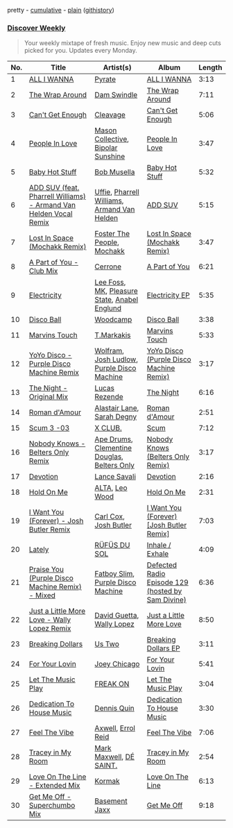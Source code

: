 pretty - [cumulative](/playlists/cumulative/Discover%20Weekly.md) - [plain](/playlists/plain/37i9dQZEVXcERLiUqU2pJX) ([githistory](https://github.githistory.xyz/vitokorn/spotify-playlist-archive/blob/master/playlists/plain/37i9dQZEVXcERLiUqU2pJX))
### [Discover Weekly](https://open.spotify.com/playlist/37i9dQZEVXcERLiUqU2pJX)

> Your weekly mixtape of fresh music. Enjoy new music and deep cuts picked for you. Updates every Monday.

| No. | Title | Artist(s) | Album | Length |
|---|---|---|---|---|
| 1 | [ALL I WANNA](https://open.spotify.com/track/019s6BIAgoIXL52ZEd7c1Q) | [Pyrate](https://open.spotify.com/artist/7BIp16JztBSnvYceUedF0o) | [ALL I WANNA](https://open.spotify.com/album/0wdZkTnp7sD2rKS9udNUfZ) | 3:13 |
| 2 | [The Wrap Around](https://open.spotify.com/track/6rltsJM5CMrpuG1lZkoGBJ) | [Dam Swindle](https://open.spotify.com/artist/6hJtgCB3L5cnJSND7sp6GU) | [The Wrap Around](https://open.spotify.com/album/4wGI1JYCQQYBmKz1AUCYRm) | 7:11 |
| 3 | [Can't Get Enough](https://open.spotify.com/track/0msRz4UMaEOkzh7T5gCIUb) | [Cleavage](https://open.spotify.com/artist/5HzqFA4TAMCMIyyx4pdRNr) | [Can't Get Enough](https://open.spotify.com/album/1pCHDbFz3S8kzw2FepIQVG) | 5:06 |
| 4 | [People In Love](https://open.spotify.com/track/33km4GD1xLrqsVX4kz7cFg) | [Mason Collective](https://open.spotify.com/artist/5v1K4IgzvVs7rFzessYPhS), [Bipolar Sunshine](https://open.spotify.com/artist/0CjWKoS55T7DOt0HJuwF1H) | [People In Love](https://open.spotify.com/album/5xsfQEa38TTB7DegyMSuMp) | 3:47 |
| 5 | [Baby Hot Stuff](https://open.spotify.com/track/6cwa65owDqOMBHPhPGtfJC) | [Bob Musella](https://open.spotify.com/artist/3KKY4UNMvgliqG3vz9srzB) | [Baby Hot Stuff](https://open.spotify.com/album/0k5972u3xQFnZ78OScy8nY) | 5:32 |
| 6 | [ADD SUV (feat. Pharrell Williams) - Armand Van Helden Vocal Remix](https://open.spotify.com/track/1876YUMOP0O9YltzKJ5gNF) | [Uffie](https://open.spotify.com/artist/2s6lxOYvvCvzpHtd3VyuMj), [Pharrell Williams](https://open.spotify.com/artist/2RdwBSPQiwcmiDo9kixcl8), [Armand Van Helden](https://open.spotify.com/artist/3cQA9WH8liZfeja1DxcDYE) | [ADD SUV](https://open.spotify.com/album/7iAhrXrGRbPcXWL6E8xiIW) | 5:15 |
| 7 | [Lost In Space (Mochakk Remix)](https://open.spotify.com/track/6QEiVfMBSnYRhDi0x4ieUe) | [Foster The People](https://open.spotify.com/artist/7gP3bB2nilZXLfPHJhMdvc), [Mochakk](https://open.spotify.com/artist/0rTh1tAdrEbdKZBTiiAQSo) | [Lost In Space (Mochakk Remix)](https://open.spotify.com/album/01GZMUhQtEpm6j213iQvbN) | 3:47 |
| 8 | [A Part of You - Club Mix](https://open.spotify.com/track/7wfhJfCKHJeEcg2Q07VPS3) | [Cerrone](https://open.spotify.com/artist/5SE2sfwTpxL2vXRdG6H5PM) | [A Part of You](https://open.spotify.com/album/5mdkokJJ90gjr8WQduHPAl) | 6:21 |
| 9 | [Electricity](https://open.spotify.com/track/7hDIlsx2gDFc5WEnRvKM4r) | [Lee Foss](https://open.spotify.com/artist/44T94QQEc60Jf7kqGY6Rip), [MK](https://open.spotify.com/artist/1yqxFtPHKcGcv6SXZNdyT9), [Pleasure State](https://open.spotify.com/artist/7mJYO2qwtt4sUj2JJLO58V), [Anabel Englund](https://open.spotify.com/artist/3ky8xBRraNNzxzXEw6Ga0c) | [Electricity EP](https://open.spotify.com/album/55IiOFIsqeZZ8oZ9IbBqT0) | 5:35 |
| 10 | [Disco Ball](https://open.spotify.com/track/3STU7mLMjgeqnRDk2yDpCQ) | [Woodcamp](https://open.spotify.com/artist/4X4OIDYqg755pwdswXUXb3) | [Disco Ball](https://open.spotify.com/album/6SURv7Dvw8XNU8G6FRLdtX) | 3:38 |
| 11 | [Marvins Touch](https://open.spotify.com/track/2AuKpfuRP1UYeKsXLXr6no) | [T.Markakis](https://open.spotify.com/artist/5hmp0NIkvK7MBXw4lHNCZu) | [Marvins Touch](https://open.spotify.com/album/63nZDkAJQqNz41aHF9d4CD) | 5:33 |
| 12 | [YoYo Disco - Purple Disco Machine Remix](https://open.spotify.com/track/2VB0oJKqUozTimR7cQxB2S) | [Wolfram](https://open.spotify.com/artist/1oBQPdm35NiPSEWIx8Yl24), [Josh Ludlow](https://open.spotify.com/artist/1LphufDWflOQPlEPW2oruD), [Purple Disco Machine](https://open.spotify.com/artist/2WBJQGf1bT1kxuoqziH5g4) | [YoYo Disco (Purple Disco Machine Remix)](https://open.spotify.com/album/2C0aLgmukSOI9QQLhQhFSQ) | 3:17 |
| 13 | [The Night - Original Mix](https://open.spotify.com/track/0SD3rEVioQJ4xt0p1429BV) | [Lucas Rezende](https://open.spotify.com/artist/0GlEyWfFDdZW0hN7dldzF1) | [The Night](https://open.spotify.com/album/6dqfFF79byjFvvrNaJdd4i) | 6:16 |
| 14 | [Roman d'Amour](https://open.spotify.com/track/1fVQmMgrOUnrh8KgndKGzP) | [Alastair Lane](https://open.spotify.com/artist/6TlnZfBVbxeu6ss2jcPDJo), [Sarah Degny](https://open.spotify.com/artist/1yQ2xcATfwSb1C8rwkfKBb) | [Roman d'Amour](https://open.spotify.com/album/41lgcktDlbTw48LI9NJRgO) | 2:51 |
| 15 | [Scum 3 -03](https://open.spotify.com/track/0sFTWy23FwwzS0lc51U4nk) | [X CLUB.](https://open.spotify.com/artist/4CYPaFp9yDrNduNptv0DPQ) | [Scum](https://open.spotify.com/album/27ugdfLdOkwODnCKnpfLEq) | 7:12 |
| 16 | [Nobody Knows - Belters Only Remix](https://open.spotify.com/track/1unlWf6dqVy71XhAdlMjH0) | [Ape Drums](https://open.spotify.com/artist/4HJnsUVBubdKJ2aV0sr48u), [Clementine Douglas](https://open.spotify.com/artist/4DWuml4Jf6K81b5rAPwMb6), [Belters Only](https://open.spotify.com/artist/1H1sDUWSlytzifZTDpKgUA) | [Nobody Knows (Belters Only Remix)](https://open.spotify.com/album/2VQHpA1PBycLmBw4QpaBnF) | 3:17 |
| 17 | [Devotion](https://open.spotify.com/track/3BM5hoJ168Kh4hYEhiNxwK) | [Lance Savali](https://open.spotify.com/artist/3BJfXq3PuHFiHrD6PcfpCd) | [Devotion](https://open.spotify.com/album/47IOO7TrIL82e6P2d809N9) | 2:16 |
| 18 | [Hold On Me](https://open.spotify.com/track/4W1zk9eanHzWgFv4tcN0KE) | [ALTA](https://open.spotify.com/artist/0PkXdpzJOcWmCvp4aqRsA5), [Leo Wood](https://open.spotify.com/artist/58vAPzbpMZAVTHWA1KT68B) | [Hold On Me](https://open.spotify.com/album/1RWgaNSJpJ91mwQ2Bq85CU) | 2:31 |
| 19 | [I Want You (Forever) - Josh Butler Remix](https://open.spotify.com/track/4MRNr12oRgpj5DnJbX4jQX) | [Carl Cox](https://open.spotify.com/artist/19SmlbABtI4bXz864MLqOS), [Josh Butler](https://open.spotify.com/artist/0EAlTKO2HfATH766bVH1rX) | [I Want You (Forever) [Josh Butler Remix]](https://open.spotify.com/album/5UaviWt00UWkUA4xkWsCes) | 7:03 |
| 20 | [Lately](https://open.spotify.com/track/09eWLCCXXypdgrlfLAMy3n) | [RÜFÜS DU SOL](https://open.spotify.com/artist/5Pb27ujIyYb33zBqVysBkj) | [Inhale / Exhale](https://open.spotify.com/album/3Fda4vhPP0Clk3EQNVipUP) | 4:09 |
| 21 | [Praise You (Purple Disco Machine Remix) - Mixed](https://open.spotify.com/track/2EdawMSnqOY3Cq9ny9ssTh) | [Fatboy Slim](https://open.spotify.com/artist/7uZskK3bmvMghysguTdzg8), [Purple Disco Machine](https://open.spotify.com/artist/2WBJQGf1bT1kxuoqziH5g4) | [Defected Radio Episode 129 (hosted by Sam Divine)](https://open.spotify.com/album/2MZFm50OynilCcVYwmfD98) | 6:36 |
| 22 | [Just a Little More Love - Wally Lopez Remix](https://open.spotify.com/track/6YzvB7lU7S9ATpjP6pWgMe) | [David Guetta](https://open.spotify.com/artist/1Cs0zKBU1kc0i8ypK3B9ai), [Wally Lopez](https://open.spotify.com/artist/52qx8aMzSqi7JTJUI2dJqZ) | [Just a Little More Love](https://open.spotify.com/album/05zYKC8heu3lCOPIEG9oS4) | 8:50 |
| 23 | [Breaking Dollars](https://open.spotify.com/track/7MNdA4KvxD2qFilUBt8sys) | [Us Two](https://open.spotify.com/artist/4zTMBc60g05ykRN18LqIlN) | [Breaking Dollars EP](https://open.spotify.com/album/0gQRXmpuaO39p8WwTRLiRL) | 3:11 |
| 24 | [For Your Lovin](https://open.spotify.com/track/7uM5J9VPqX3Ff2D5kFqwKm) | [Joey Chicago](https://open.spotify.com/artist/3jdM7NH5aNT80wONZtwsLw) | [For Your Lovin](https://open.spotify.com/album/6J3PDduLXdFgYNMycMxi0e) | 5:41 |
| 25 | [Let The Music Play](https://open.spotify.com/track/6fiQRSsYBRrRY8E2aF4OsJ) | [FREAK ON](https://open.spotify.com/artist/2KujQ1kiORdmd4GCruc4sZ) | [Let The Music Play](https://open.spotify.com/album/49n1eZ66oABQryYB5EM9FU) | 3:04 |
| 26 | [Dedication To House Music](https://open.spotify.com/track/6kIhCX9g6lUgOvNheDYmk9) | [Dennis Quin](https://open.spotify.com/artist/1iaGffGcjxdzSFkwfCN2Ul) | [Dedication To House Music](https://open.spotify.com/album/28RmXIIJBh83wQFQ9dDIl0) | 3:30 |
| 27 | [Feel The Vibe](https://open.spotify.com/track/2EjN9jtgovwI8XSYnhoVmf) | [Axwell](https://open.spotify.com/artist/1xNmvlEiICkRlRGqlNFZ43), [Errol Reid](https://open.spotify.com/artist/2Q3lHOnmm28s2m2huWPJIt) | [Feel The Vibe](https://open.spotify.com/album/4tO3SzjOQc90Maxjv72pPf) | 7:06 |
| 28 | [Tracey in My Room](https://open.spotify.com/track/7B6qq76lHzyaVAuUOyN0tn) | [Mark Maxwell](https://open.spotify.com/artist/1yOjThq2IWrVGP3a2i0Ug7), [DÉ SAINT.](https://open.spotify.com/artist/2AmRVC2XYja9jnFXFzA4Rc) | [Tracey in My Room](https://open.spotify.com/album/554NrMskF38wSzcuZV2ZjG) | 2:54 |
| 29 | [Love On The Line - Extended Mix](https://open.spotify.com/track/5lVfYnIybzaMXtlZdaNeHo) | [Kormak](https://open.spotify.com/artist/2bPjd3e5EW7GfP6shz0Py5) | [Love On The Line](https://open.spotify.com/album/1JOW0GYR8lljqoUNinWm5c) | 6:13 |
| 30 | [Get Me Off - Superchumbo Mix](https://open.spotify.com/track/5X6dNIB3nDFRxAqUwk5Zyg) | [Basement Jaxx](https://open.spotify.com/artist/4YrKBkKSVeqDamzBPWVnSJ) | [Get Me Off](https://open.spotify.com/album/26l3cVfY3ZaIx0E80YBkJ4) | 9:18 |